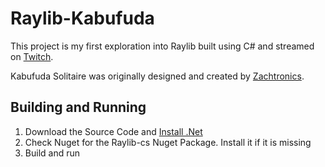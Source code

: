 # Raylib-Kabufuda

This project is my first exploration into Raylib built using C# and streamed on [Twitch](https://www.twitch.tv/Albedo_1).

Kabufuda Solitaire was originally designed and created by [Zachtronics](https://www.zachtronics.com/).

## Building and Running
1. Download the Source Code and [Install .Net](https://dotnet.microsoft.com/en-us/download)
2. Check Nuget for the Raylib-cs Nuget Package. Install it if it is missing
3. Build and run
